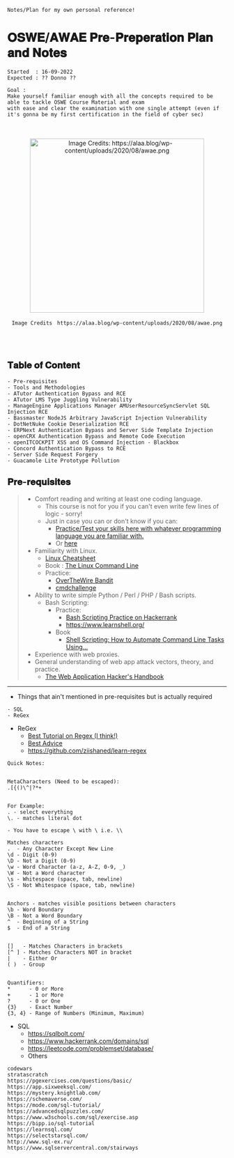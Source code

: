 `Notes/Plan for my own personal reference!`

# 𝐎𝐒𝐖𝐄/𝐀𝐖𝐀𝐄 𝐏𝐫𝐞-𝐏𝐫𝐞𝐩𝐞𝐫𝐚𝐭𝐢𝐨𝐧 𝐏𝐥𝐚𝐧 𝐚𝐧𝐝 𝐍𝐨𝐭𝐞𝐬

```
Started  : 16-09-2022
Expected : ?? Donno ??
```
```
Goal : 
Make yourself familiar enough with all the concepts required to be able to tackle OSWE Course Material and exam 
with ease and clear the examination with one single attempt (even if it's gonna be my first certification in the field of cyber sec)
```
<br>
<br>
<div align=center>
<img src=https://user-images.githubusercontent.com/68887544/190704087-2fdd74f2-f395-458a-9fea-52143561436b.png height=400px alt="Image Credits: https://alaa.blog/wp-content/uploads/2020/08/awae.png">
<br>
<p><code>Image Credits</code> <code> https://alaa.blog/wp-content/uploads/2020/08/awae.png</code></p>
</div>
<br>
<br>

## 𝐓𝐚𝐛𝐥𝐞 𝐨𝐟 𝐂𝐨𝐧𝐭𝐞𝐧𝐭

```
- Pre-requisites
- Tools and Methodologies
- ATutor Authentication Bypass and RCE
- ATutor LMS Type Juggling Vulnerability
- ManageEngine Applications Manager AMUserResourceSyncServlet SQL Injection RCE
- Bassmaster NodeJS Arbitrary JavaScript Injection Vulnerability
- DotNetNuke Cookie Deserialization RCE
- ERPNext Authentication Bypass and Server Side Template Injection
- openCRX Authentication Bypass and Remote Code Execution
- openITCOCKPIT XSS and OS Command Injection - Blackbox
- Concord Authentication Bypass to RCE
- Server Side Request Forgery
- Guacamole Lite Prototype Pollution
```


## 𝐏𝐫𝐞-𝐫𝐞𝐪𝐮𝐢𝐬𝐢𝐭𝐞𝐬

> - Comfort reading and writing at least one coding language.
>   - This course is not for you if you can't even write few lines of logic - sorry!
>   - Just in case you can or don't know if you can:
>     - [Practice/Test your skills here with whatever programming language you are familiar with.](https://www.codechef.com/practice?end_rating=999&group=all&hints=0&itm_campaign=practice&itm_medium=navmenu&limit=20&page=0&search=&sort_by=difficulty_rating&sort_order=asc&start_rating=0&tags=&topic=&video_editorial=0&wa_enabled=0) 
>     - Or [here](https://www.hackerrank.com/)
> - Familiarity with Linux.
>   - [Linux Cheatsheet](https://github.com/shreyaschavhan/linux-commands-cheatsheet)
>   - Book : [The Linux Command Line](https://g.co/kgs/7gC3DZ)
>   - Practice:
>     - [OverTheWire Bandit](https://overthewire.org/wargames/bandit/)
>     - [cmdchallenge](https://cmdchallenge.com/)
> - Ability to write simple Python / Perl / PHP / Bash scripts.
>   - Bash Scripting:
>     - Practice:
>       - [Bash Scripting Practice on Hackerrank](https://www.hackerrank.com/domains/shell?filters%5Bstatus%5D%5B%5D=unsolved&filters%5Bstatus%5D%5B%5D=solved&filters%5Bsubdomains%5D%5B%5D=bash)
>       - https://www.learnshell.org/
>     - Book 
>       - [Shell Scripting: How to Automate Command Line Tasks Using...](https://g.co/kgs/LW4kQy)
> - Experience with web proxies.
> - General understanding of web app attack vectors, theory, and practice.
>   - [The Web Application Hacker's Handbook](https://g.co/kgs/AdcrZt)

---

- Things that ain't mentioned in pre-requisites but is actually required
```
- SQL
- ReGex
```

- ReGex
  - [Best Tutorial on Regex (I think!)](https://youtu.be/sa-TUpSx1JA)
  - [Best Advice](https://www.reddit.com/r/learnprogramming/comments/cduxuu/comment/etwj6hj/?utm_source=share&utm_medium=web2x&context=3)
  - https://github.com/ziishaned/learn-regex

```
Quick Notes:


MetaCharacters (Need to be escaped):
.[{()\^|?*+


For Example:
. - select everything
\. - matches literal dot

- You have to escape \ with \ i.e. \\

Matches characters
.  - Any Character Except New Line
\d - Digit (0-9)
\D - Not a Digit (0-9)
\w - Word Character (a-z, A-Z, 0-9, _)
\W - Not a Word character
\s - Whitespace (space, tab, newline)
\S - Not Whitespace (space, tab, newline)


Anchors - matches visible positions between characters
\b - Word Boundary
\B - Not a Word Boundary
^  - Beginning of a String
$  - End of a String


[]   - Matches Characters in brackets
[^ ] - Matches Characters NOT in bracket
|    - Either Or
( )  - Group


Quantifiers:
*      - 0 or More
+      - 1 or More
?      - 0 or One
{3}    - Exact Number
{3, 4} - Range of Numbers (Minimum, Maximum)
```

- SQL
  - https://sqlbolt.com/
  - https://www.hackerrank.com/domains/sql
  - https://leetcode.com/problemset/database/
  - Others
```
codewars
stratascratch
https://pgexercises.com/questions/basic/
https://app.sixweeksql.com/
https://mystery.knightlab.com/
https://schemaverse.com/
https://mode.com/sql-tutorial/
https://advancedsqlpuzzles.com/
https://www.w3schools.com/sql/exercise.asp
https://bipp.io/sql-tutorial
https://learnsql.com/
https://selectstarsql.com/
http://www.sql-ex.ru/
https://www.sqlservercentral.com/stairways
```   

